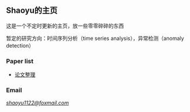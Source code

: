 ## Shaoyu的主页

这是一个不定时更新的主页，放一些零零碎碎的东西

暂定的研究方向：时间序列分析（time series analysis），异常检测（anomaly detection）

### Paper list

+ [论文整理](./paperlist.md)

### Email

*shaoyu1122@foxmail.com*

